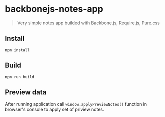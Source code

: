 # backbonejs-notes-app
> Very simple notes app builded with Backbone.js, Require.js, Pure.css

## Install
```
npm install
```

## Build
```
npm run build
```

## Preview data
After running application call ```window.applyPreviewNotes()``` function in browser's console to apply set of priview notes.
